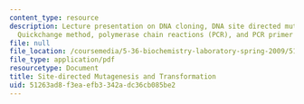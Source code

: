```yaml
---
content_type: resource
description: Lecture presentation on DNA cloning, DNA site directed mutagenesis, the
  Quickchange method, polymerase chain reactions (PCR), and PCR primer design.
file: null
file_location: /coursemedia/5-36-biochemistry-laboratory-spring-2009/51263ad8f3eaefb3342adc36cb085be2_Slide2.pdf
file_type: application/pdf
resourcetype: Document
title: Site-directed Mutagenesis and Transformation
uid: 51263ad8-f3ea-efb3-342a-dc36cb085be2
---
```

